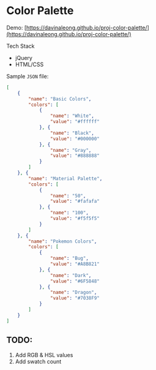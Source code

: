 # Color Palette

Demo: [https://davinaleong.github.io/proj-color-palette/](https://davinaleong.github.io/proj-color-palette/)

Tech Stack
- jQuery
- HTML/CSS

Sample `JSON` file:
```JSON
[
    {
        "name": "Basic Colors",
        "colors": [
            {
                "name": "White",
                "value": "#ffffff"
            }, {
                "name": "Black",
                "value": "#000000"
            }, {
                "name": "Gray",
                "value": "#888888"
            }
        ]
    }, {
        "name": "Material Palette",
        "colors": [
            {
                "name": "50",
                "value": "#fafafa"
            }, {
                "name": "100",
                "value": "#f5f5f5"
            }
        ]
    }, {
        "name": "Pokemon Colors",
        "colors": [
            {
                "name": "Bug",
                "value": "#A8B821"
            }, {
                "name": "Dark",
                "value": "#6F5848"
            }, {
                "name": "Dragon",
                "value": "#7038F9"
            }
        ]
    }
]
```

## TODO:

1. Add RGB & HSL values
1. Add swatch count
